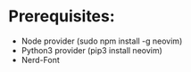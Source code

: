 # Prerequisites:
- Node provider (sudo npm install -g neovim)
- Python3 provider (pip3 install neovim)
- Nerd-Font
